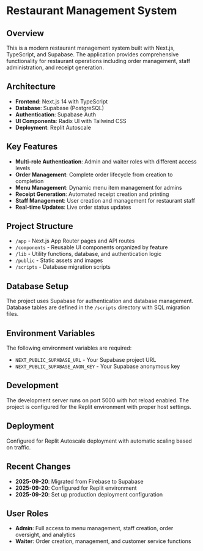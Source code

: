 # Restaurant Management System

## Overview
This is a modern restaurant management system built with Next.js, TypeScript, and Supabase. The application provides comprehensive functionality for restaurant operations including order management, staff administration, and receipt generation.

## Architecture
- **Frontend**: Next.js 14 with TypeScript
- **Database**: Supabase (PostgreSQL)
- **Authentication**: Supabase Auth
- **UI Components**: Radix UI with Tailwind CSS
- **Deployment**: Replit Autoscale

## Key Features
- **Multi-role Authentication**: Admin and waiter roles with different access levels
- **Order Management**: Complete order lifecycle from creation to completion
- **Menu Management**: Dynamic menu item management for admins
- **Receipt Generation**: Automated receipt creation and printing
- **Staff Management**: User creation and management for restaurant staff
- **Real-time Updates**: Live order status updates

## Project Structure
- `/app` - Next.js App Router pages and API routes
- `/components` - Reusable UI components organized by feature
- `/lib` - Utility functions, database, and authentication logic
- `/public` - Static assets and images
- `/scripts` - Database migration scripts

## Database Setup
The project uses Supabase for authentication and database management. Database tables are defined in the `/scripts` directory with SQL migration files.

## Environment Variables
The following environment variables are required:
- `NEXT_PUBLIC_SUPABASE_URL` - Your Supabase project URL
- `NEXT_PUBLIC_SUPABASE_ANON_KEY` - Your Supabase anonymous key

## Development
The development server runs on port 5000 with hot reload enabled. The project is configured for the Replit environment with proper host settings.

## Deployment
Configured for Replit Autoscale deployment with automatic scaling based on traffic.

## Recent Changes
- **2025-09-20**: Migrated from Firebase to Supabase
- **2025-09-20**: Configured for Replit environment
- **2025-09-20**: Set up production deployment configuration

## User Roles
- **Admin**: Full access to menu management, staff creation, order oversight, and analytics
- **Waiter**: Order creation, management, and customer service functions